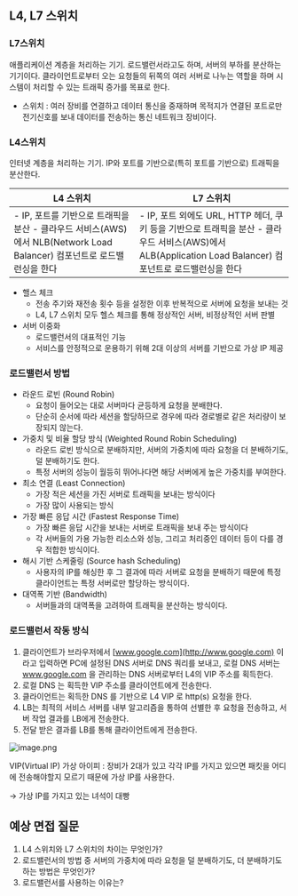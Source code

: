 ## L4, L7 스위치

### L7스위치

애플리케이션 계층을 처리하는 기기. 로드밸런서라고도 하며, 서버의 부하를 분산하는 기기이다. 클라이언트로부터 오는 요청들의 뒤쪽의 여러 서버로 나누는 역할을 하며 시스템이 처리할 수 있는 트래픽 증가를 목표로 한다.

- 스위치 : 여러 장비를 연결하고 데이터 통신을 중재하며 목적지가 연결된 포트로만 전기신호를 보내 데이터를 전송하는 통신 네트워크 장비이다.

### L4스위치

인터넷 계층을 처리하는 기기. IP와 포트를 기반으로(특히 포트를 기반으로) 트래픽을 분산한다.

| L4 스위치                                                                                                              | L7 스위치                                                                                                                                                 |
| ---------------------------------------------------------------------------------------------------------------------- | --------------------------------------------------------------------------------------------------------------------------------------------------------- |
| - IP, 포트를 기반으로 트래픽을 분산 - 클라우드 서비스(AWS)에서 NLB(Network Load Balancer) 컴포넌트로 로드밸런싱을 한다 | - IP, 포트 외에도 URL, HTTP 헤더, 쿠키 등을 기반으로 트래픽을 분산 - 클라우드 서비스(AWS)에서 ALB(Application Load Balancer) 컴포넌트로 로드밸런싱을 한다 |

- 핼스 체크
  - 전송 주기와 재전송 횟수 등을 설정한 이후 반복적으로 서버에 요청을 보내는 것
  - L4, L7 스위치 모두 헬스 체크를 통해 정상적인 서버, 비정상적인 서버 판별
- 서버 이중화
  - 로드밸런서의 대표적인 기능
  - 서비스를 안정적으로 운용하기 위해 2대 이상의 서버를 기반으로 가상 IP 제공

### 로드밸런서 방법

- 라운드 로빈 (Round Robin)
  - 요청이 들어오는 대로 서버마다 균등하게 요청을 분배한다.
  - 단순히 순서에 따라 세션을 할당하므로 경우에 따라 경로별로 같은 처리량이 보장되지 않는다.
- 가중치 및 비율 할당 방식 (Weighted Round Robin Scheduling)
  - 라운드 로빈 방식으로 분배하지만, 서버의 가중치에 따라 요청을 더 분배하기도, 덜 분배하기도 한다.
  - 특정 서버의 성능이 월등히 뛰어나다면 해당 서버에게 높은 가중치를 부여한다.
- 최소 연결 (Least Connection)
  - 가장 적은 세션을 가진 서버로 트래픽을 보내는 방식이다
  - 가장 많이 사용되는 방식
- 가장 빠른 응답 시간 (Fastest Response Time)
  - 가장 빠른 응답 시간을 보내는 서버로 트래픽을 보내 주는 방식이다
  - 각 서버들의 가용 가능한 리소스와 성능, 그리고 처리중인 데이터 등이 다를 경우 적합한 방식이다.
- 해시 기반 스케줄링 (Source hash Scheduling)
  - 사용자의 IP를 해싱한 후 그 결과에 따라 서버로 요청을 분배하기 때문에 특정 클라이언트는 특정 서버로만 할당하는 방식이다.
- 대역폭 기반 (Bandwidth)
  - 서버들과의 대역폭을 고려하여 트래픽을 분산하는 방식이다.

### 로드밸런서 작동 방식

1. 클라이언트가 브라우저에서 [www.google.com](http://www.google.com) 이라고 입력하면 PC에 설정된 DNS 서버로 DNS 쿼리를 보내고, 로컬 DNS 서버는 www.google.com 을 관리하는 DNS 서버로부터 L4의 VIP 주소를 획득한다.
2. 로컬 DNS 는 획득한 VIP 주소를 클라이언트에게 전송한다.
3. 클라이언트는 획득한 DNS 를 기반으로 L4 VIP 로 http(s) 요청을 한다.
4. LB는 최적의 서비스 서버를 내부 알고리즘을 통하여 선별한 후 요청을 전송하고, 서버 작업 결과를 LB에게 전송한다.
5. 전달 받은 결과를 LB를 통해 클라이언트에게 전송한다.

![image.png](https://prod-files-secure.s3.us-west-2.amazonaws.com/be0198d7-dcc4-468c-b22d-abd7eefc4914/eceee738-4e71-46a6-8440-e848d0cb2eb6/image.png)

VIP(Virtual IP) 가상 아이피 : 장비가 2대가 있고 각각 IP를 가지고 있으면 패킷을 어디에 전송해야할지 모르기 때문에 가상 IP를 사용한다.

→ 가상 IP를 가지고 있는 녀석이 대빵

## 예상 면접 질문

1. L4 스위치와 L7 스위치의 차이는 무엇인가?
2. 로드밸런서의 방법 중 서버의 가중치에 따라 요청을 덜 분배하기도, 더 분배하기도 하는 방법은 무엇인가?
3. 로드밸런서를 사용하는 이유는?
